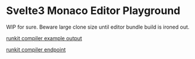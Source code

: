 # Svelte3 Monaco Editor Playground

WIP for sure. Beware large clone size until editor bundle build is ironed out.

[runkit compiler example output](https://runkit.com/mjgartendev/svelte-compiler)

[runkit compiler endpoint](https://svelte-compiler-qklqmrg41rrj.runkit.sh/)
